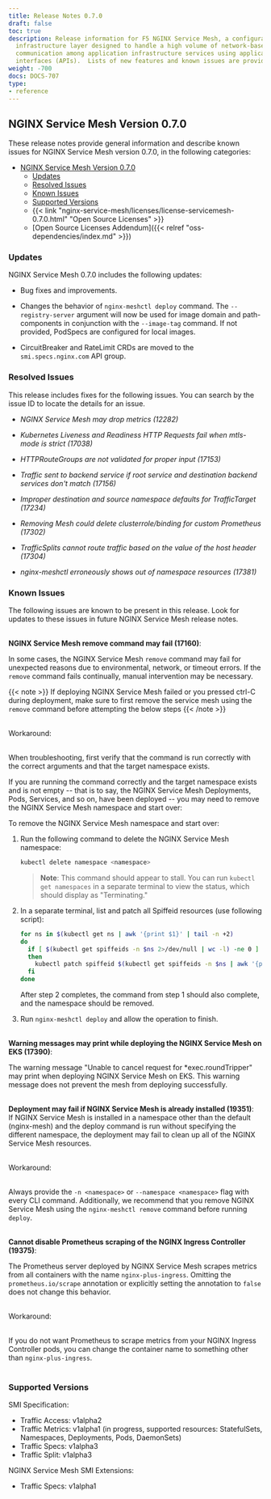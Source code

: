 ```yaml
---
title: Release Notes 0.7.0
draft: false
toc: true
description: Release information for F5 NGINX Service Mesh, a configurable, low‑latency
  infrastructure layer designed to handle a high volume of network‑based interprocess
  communication among application infrastructure services using application programming
  interfaces (APIs).  Lists of new features and known issues are provided.
weight: -700
docs: DOCS-707
type:
- reference
---
```


## NGINX Service Mesh Version 0.7.0

<!-- vale off -->

These release notes provide general information and describe known issues for NGINX Service Mesh version 0.7.0, in the following categories:

- [NGINX Service Mesh Version 0.7.0](#nginx-service-mesh-version-070)
  - [Updates](#updates)
  - [Resolved Issues](#resolved-issues)
  - [Known Issues](#known-issues)
  - [Supported Versions](#supported-versions)
  - {{< link "nginx-service-mesh/licenses/license-servicemesh-0.7.0.html" "Open Source Licenses" >}}
  - [Open Source Licenses Addendum]({{< relref "oss-dependencies/index.md" >}})

<span id="070-updates"></a>

### Updates

NGINX Service Mesh 0.7.0 includes the following updates:

- Bug fixes and improvements.



- Changes the behavior of `nginx-meshctl deploy` command. The `--registry-server` argument will now be used for image domain and path-components in conjunction with the `--image-tag` command. If not provided, PodSpecs are configured for local images.



- CircuitBreaker and RateLimit CRDs are moved to the `smi.specs.nginx.com` API group.


<span id="070-resolved"></a>

### Resolved Issues

This release includes fixes for the following issues. You can search by the issue ID to locate the details for an issue.



- *NGINX Service Mesh may drop metrics (12282)*



- *Kubernetes Liveness and Readiness HTTP Requests fail when mtls-mode is strict (17038)*



- *HTTPRouteGroups are not validated for proper input (17153)*



- *Traffic sent to backend service if root service and destination backend services don't match (17156)*



- *Improper destination and source namespace defaults for TrafficTarget (17234)*



- *Removing Mesh could delete clusterrole/binding for custom Prometheus (17302)*



- *TrafficSplits cannot route traffic based on the value of the  host header (17304)*



- *nginx-meshctl erroneously shows out of namespace resources (17381)*



<span id="070-issues"></a>

### Known Issues

The following issues are known to be present in this release. Look for updates to these issues in future NGINX Service Mesh release notes.
<br/><br/>


**NGINX Service Mesh remove command may fail (17160)**:
  <br/>

  In some cases, the NGINX Service Mesh `remove` command may fail for unexpected reasons due to environmental, network, or timeout errors. If the `remove` command fails continually, manual intervention may be necessary.

{{< note >}}
If deploying NGINX Service Mesh failed or you pressed ctrl-C during deployment, make sure to first remove the service mesh using the `remove` command before attempting the below steps
{{< /note >}}

  <br/>
  Workaround:
  <br/><br/>

  When troubleshooting, first verify that the command is run correctly with the correct arguments and that the target namespace exists.

  If you are running the command correctly and the target namespace exists and is not empty -- that is to say, the NGINX Service Mesh Deployments, Pods, Services, and so on, have been deployed -- you may need to remove the NGINX Service Mesh namespace and start over:

  To remove the NGINX Service Mesh namespace and start over:

  1. Run the following command to delete the NGINX Service Mesh namespace:

      ```bash
      kubectl delete namespace <namespace>
      ```

      > **Note**: This command should appear to stall. You can run `kubectl get namespaces` in a separate terminal to view the status, which should display as "Terminating."

  1. In a separate terminal, list and patch all Spiffeid resources (use following script):

      ```bash
      for ns in $(kubectl get ns | awk '{print $1}' | tail -n +2)
      do
        if [ $(kubectl get spiffeids -n $ns 2>/dev/null | wc -l) -ne 0 ]
        then
          kubectl patch spiffeid $(kubectl get spiffeids -n $ns | awk '{print $1}' | tail -n +2) --type='merge' -p '{"metadata":{"finalizers":null}}' -n $ns
        fi
      done
      ```

      After step 2 completes, the command from step 1 should also complete, and the namespace should be removed.

  1. Run `nginx-meshctl deploy` and allow the operation to finish.
  <br/><br/>


**Warning messages may print while deploying the NGINX Service Mesh on EKS (17390)**:
  <br/>

  The warning message "Unable to cancel request for \*exec.roundTripper" may print when deploying NGINX Service Mesh on EKS. This warning message does not prevent the mesh from deploying successfully.
  <br/><br/>


**Deployment may fail if NGINX Service Mesh is already installed (19351)**:
  <br/>
  If NGINX Service Mesh is installed in a namespace other than the default (nginx-mesh) and the deploy command is run without specifying the different namespace, the deployment may fail to clean up all of the NGINX Service Mesh resources.

  <br/>
  Workaround:
  <br/><br/>

  Always provide the `-n <namespace>` or `--namespace <namespace>` flag with every CLI command. Additionally, we recommend that you remove NGINX Service Mesh using the `nginx-meshctl remove` command before running `deploy`.
  <br/><br/>


**Cannot disable Prometheus scraping of the NGINX Ingress Controller (19375)**:
  <br/>

  The Prometheus server deployed by NGINX Service Mesh scrapes metrics from all containers with the name `nginx-plus-ingress`. Omitting the `prometheus.io/scrape` annotation or explicitly setting the annotation to `false` does not change this behavior.

  <br/>
  Workaround:
  <br/><br/>

  If you do not want Prometheus to scrape metrics from your NGINX Ingress Controller pods, you can change the container name to something other than `nginx-plus-ingress`.
  <br/><br/>


<span id="070-supported"></a>

### Supported Versions

SMI Specification:

- Traffic Access: v1alpha2
- Traffic Metrics: v1alpha1 (in progress, supported resources: StatefulSets, Namespaces, Deployments, Pods, DaemonSets)
- Traffic Specs: v1alpha3
- Traffic Split: v1alpha3

NGINX Service Mesh SMI Extensions:

- Traffic Specs: v1alpha1
